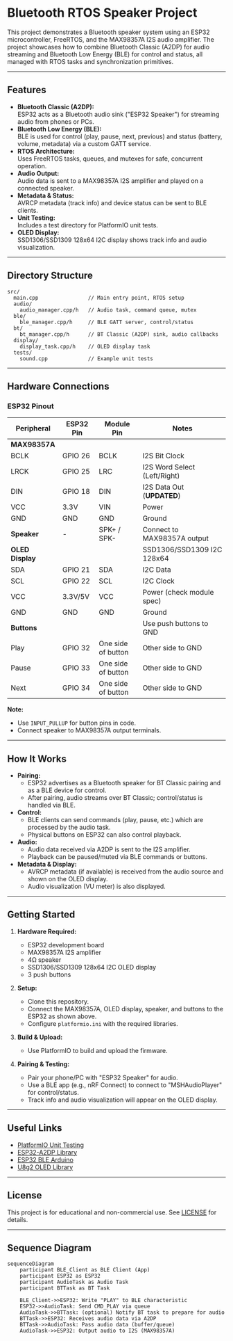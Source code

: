 # Bluetooth RTOS Speaker Project

This project demonstrates a Bluetooth speaker system using an ESP32 microcontroller, FreeRTOS, and the MAX98357A I2S audio amplifier. The project showcases how to combine Bluetooth Classic (A2DP) for audio streaming and Bluetooth Low Energy (BLE) for control and status, all managed with RTOS tasks and synchronization primitives.

---

## Features

- **Bluetooth Classic (A2DP):**  
  ESP32 acts as a Bluetooth audio sink ("ESP32 Speaker") for streaming audio from phones or PCs.
- **Bluetooth Low Energy (BLE):**  
  BLE is used for control (play, pause, next, previous) and status (battery, volume, metadata) via a custom GATT service.
- **RTOS Architecture:**  
  Uses FreeRTOS tasks, queues, and mutexes for safe, concurrent operation.
- **Audio Output:**  
  Audio data is sent to a MAX98357A I2S amplifier and played on a connected speaker.
- **Metadata & Status:**  
  AVRCP metadata (track info) and device status can be sent to BLE clients.
- **Unit Testing:**  
  Includes a test directory for PlatformIO unit tests.
- **OLED Display:**  
  SSD1306/SSD1309 128x64 I2C display shows track info and audio visualization.

---

## Directory Structure

```
src/
  main.cpp                // Main entry point, RTOS setup
  audio/
    audio_manager.cpp/h   // Audio task, command queue, mutex
  ble/
    ble_manager.cpp/h     // BLE GATT server, control/status
  bt/
    bt_manager.cpp/h      // BT Classic (A2DP) sink, audio callbacks
  display/
    display_task.cpp/h    // OLED display task
  tests/
    sound.cpp             // Example unit tests
```

---

## Hardware Connections

### **ESP32 Pinout**

| Peripheral      | ESP32 Pin | Module Pin      | Notes                        |
|-----------------|-----------|-----------------|------------------------------|
| **MAX98357A**   |           |                 |                              |
| BCLK            | GPIO 26   | BCLK            | I2S Bit Clock                |
| LRCK            | GPIO 25   | LRC             | I2S Word Select (Left/Right) |
| DIN             | GPIO 18   | DIN             | I2S Data Out (**UPDATED**)   |
| VCC             | 3.3V      | VIN             | Power                        |
| GND             | GND       | GND             | Ground                       |
| **Speaker**     | -         | SPK+ / SPK-     | Connect to MAX98357A output  |
| **OLED Display**|           |                 | SSD1306/SSD1309 I2C 128x64   |
| SDA             | GPIO 21   | SDA             | I2C Data                     |
| SCL             | GPIO 22   | SCL             | I2C Clock                    |
| VCC             | 3.3V/5V   | VCC             | Power (check module spec)    |
| GND             | GND       | GND             | Ground                       |
| **Buttons**     |           |                 | Use push buttons to GND      |
| Play            | GPIO 32   | One side of button | Other side to GND         |
| Pause           | GPIO 33   | One side of button | Other side to GND         |
| Next            | GPIO 34   | One side of button | Other side to GND         |

**Note:**  
- Use `INPUT_PULLUP` for button pins in code.
- Connect speaker to MAX98357A output terminals.

---

## How It Works

- **Pairing:**  
  - ESP32 advertises as a Bluetooth speaker for BT Classic pairing and as a BLE device for control.
  - After pairing, audio streams over BT Classic; control/status is handled via BLE.
- **Control:**  
  - BLE clients can send commands (play, pause, etc.) which are processed by the audio task.
  - Physical buttons on ESP32 can also control playback.
- **Audio:**  
  - Audio data received via A2DP is sent to the I2S amplifier.
  - Playback can be paused/muted via BLE commands or buttons.
- **Metadata & Display:**  
  - AVRCP metadata (if available) is received from the audio source and shown on the OLED display.
  - Audio visualization (VU meter) is also displayed.

---

## Getting Started

1. **Hardware Required:**
   - ESP32 development board
   - MAX98357A I2S amplifier
   - 4Ω speaker
   - SSD1306/SSD1309 128x64 I2C OLED display
   - 3 push buttons

2. **Setup:**
   - Clone this repository.
   - Connect the MAX98357A, OLED display, speaker, and buttons to the ESP32 as shown above.
   - Configure `platformio.ini` with the required libraries.

3. **Build & Upload:**
   - Use PlatformIO to build and upload the firmware.

4. **Pairing & Testing:**
   - Pair your phone/PC with "ESP32 Speaker" for audio.
   - Use a BLE app (e.g., nRF Connect) to connect to "MSHAudioPlayer" for control/status.
   - Track info and audio visualization will appear on the OLED display.

---

## Useful Links

- [PlatformIO Unit Testing](https://docs.platformio.org/en/latest/advanced/unit-testing/index.html)
- [ESP32-A2DP Library](https://github.com/pschatzmann/ESP32-A2DP)
- [ESP32 BLE Arduino](https://github.com/nkolban/ESP32_BLE_Arduino)
- [U8g2 OLED Library](https://github.com/olikraus/U8g2)

---

## License

This project is for educational and non-commercial use. See [LICENSE](LICENSE) for details.

---

## Sequence Diagram

```mermaid
sequenceDiagram
    participant BLE_Client as BLE Client (App)
    participant ESP32 as ESP32
    participant AudioTask as Audio Task
    participant BTTask as BT Task

    BLE_Client->>ESP32: Write "PLAY" to BLE characteristic
    ESP32->>AudioTask: Send CMD_PLAY via queue
    AudioTask->>BTTask: (optional) Notify BT task to prepare for audio
    BTTask->>ESP32: Receives audio data via A2DP
    BTTask->>AudioTask: Pass audio data (buffer/queue)
    AudioTask->>ESP32: Output audio to I2S (MAX98357A)
```
